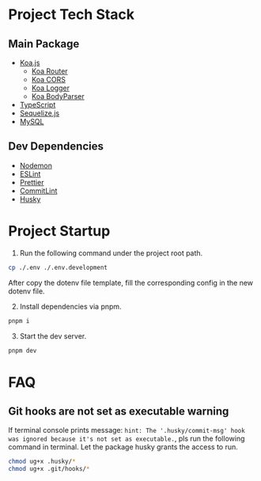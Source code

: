 # Project Tech Stack

## Main Package

- [Koa.js](https://koajs.com/)
  - [Koa Router](https://github.com/ZijianHe/koa-router)
  - [Koa CORS](https://github.com/koajs/cors)
  - [Koa Logger](https://github.com/koajs/logger)
  - [Koa BodyParser](https://github.com/koajs/bodyparser)
- [TypeScript](https://www.typescriptlang.org/)
- [Sequelize.js](https://sequelize.org/)
- [MySQL](https://www.mysql.com/)

## Dev Dependencies

- [Nodemon](https://nodemon.io/)
- [ESLint](https://eslint.org/)
- [Prettier](https://prettier.io/)
- [CommitLint](https://commitlint.js.org/)
- [Husky](https://typicode.github.io/husky/)

# Project Startup

1. Run the following command under the project root path.

```bash
cp ./.env ./.env.development
```

After copy the dotenv file template, fill the corresponding config in the new dotenv file.

2. Install dependencies via pnpm.

```bash
pnpm i
```

3. Start the dev server.

```bash
pnpm dev
```

# FAQ

## Git hooks are not set as executable warning

If terminal console prints message: `hint: The '.husky/commit-msg' hook was ignored because it's not set as executable.`, pls run the following command in terminal. Let the package husky grants the access to run.

```bash
chmod ug+x .husky/*
chmod ug+x .git/hooks/*
```
